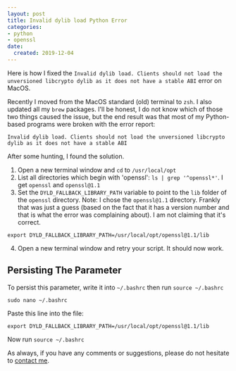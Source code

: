 ```yaml
---
layout: post
title: Invalid dylib load Python Error
categories:
- python
- openssl
date:
  created: 2019-12-04
---
```


Here is how I fixed the `Invalid dylib load. Clients should not load the unversioned libcrypto dylib as it does not have a stable ABI` error on MacOS.

<!-- more -->

Recently I moved from the MacOS standard (old) terminal to `zsh`. I also updated all my `brew` packages. I'll be honest, I do not know which of those two things caused the issue, but the end result was that most of my Python-based programs were broken with the error report:

```
Invalid dylib load. Clients should not load the unversioned libcrypto dylib as it does not have a stable ABI
```

After some hunting, I found the solution.

1. Open a new terminal window and `cd` to `/usr/local/opt`
2. List all directories which begin with 'openssl': `ls | grep '^openssl*'`. I get `openssl` and `openssl@1.1`
3. Set the `DYLD_FALLBACK_LIBRARY_PATH` variable to point to the `lib` folder of the `openssl` directory. Note: I chose the `openssl@1.1` directory. Frankly that was just a guess (based on the fact that it has a version number and that is what the error was complaining about). I am not claiming that it's correct.
```
export DYLD_FALLBACK_LIBRARY_PATH=/usr/local/opt/openssl@1.1/lib
```
4. Open a new terminal window and retry your script. It should now work.

## Persisting The Parameter

To persist this parameter, write it into `~/.bashrc` then run `source ~/.bashrc`

```
sudo nano ~/.bashrc
```

Paste this line into the file:

```
export DYLD_FALLBACK_LIBRARY_PATH=/usr/local/opt/openssl@1.1/lib
```

Now run `source ~/.bashrc`

As always, if you have any comments or suggestions, please do not hesitate to [contact me](../contact.md).
